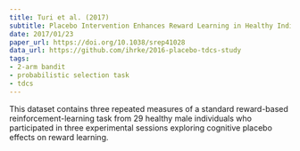 ```yaml
---
title: Turi et al. (2017)
subtitle: Placebo Intervention Enhances Reward Learning in Healthy Individuals
date: 2017/01/23
paper_url: https://doi.org/10.1038/srep41028
data_url: https://github.com/ihrke/2016-placebo-tdcs-study
tags:
- 2-arm bandit
- probabilistic selection task
- tdcs
---
```


This dataset contains three repeated measures of a standard reward-based reinforcement-learning task from 29 healthy male individuals who participated in three experimental sessions exploring cognitive placebo effects on reward learning.

